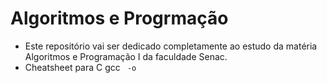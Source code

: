 # Algoritmos e Progrmação
- Este repositório vai ser dedicado completamente ao estudo da matéria Algoritmos e Programação I da faculdade Senac.
- Cheatsheet para C
gcc <code> -o <output>
